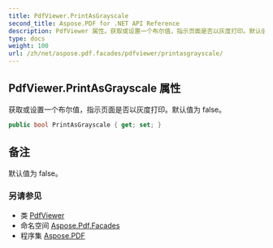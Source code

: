 ```yaml
---
title: PdfViewer.PrintAsGrayscale
second_title: Aspose.PDF for .NET API Reference
description: PdfViewer 属性。获取或设置一个布尔值，指示页面是否以灰度打印。默认值为 false
type: docs
weight: 100
url: /zh/net/aspose.pdf.facades/pdfviewer/printasgrayscale/
---
```

## PdfViewer.PrintAsGrayscale 属性

获取或设置一个布尔值，指示页面是否以灰度打印。默认值为 false。

```csharp
public bool PrintAsGrayscale { get; set; }
```

## 备注

默认值为 false。

### 另请参见

* 类 [PdfViewer](../)
* 命名空间 [Aspose.Pdf.Facades](../../../aspose.pdf.facades/)
* 程序集 [Aspose.PDF](../../../)